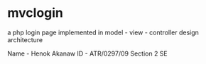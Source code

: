 # mvclogin
a php login page implemented in model - view - controller design architecture

Name - Henok Akanaw
ID - ATR/0297/09
Section 2 SE
